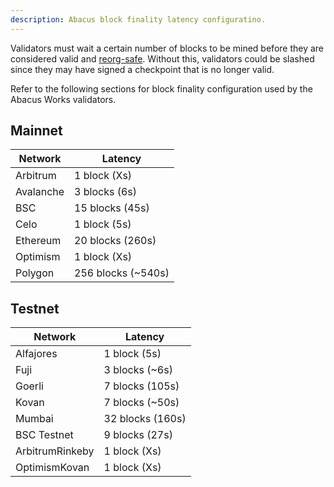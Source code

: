 ```yaml
---
description: Abacus block finality latency configuratino.
---
```


Validators must wait a certain number of blocks to be mined before they are considered valid and [reorg-safe](https://www.alchemy.com/overviews/what-is-a-reorg). Without this, validators could be slashed since they may have signed a checkpoint that is no longer valid. 

Refer to the following sections for block finality configuration used by the Abacus Works validators.

## Mainnet

| Network | Latency |
| ------- | ------- |
| Arbitrum | 1 block (Xs) |
| Avalanche | 3 blocks (6s) |
| BSC | 15 blocks (45s) |
| Celo | 1 block (5s) |
| Ethereum | 20 blocks (260s) |
| Optimism | 1 block (Xs) |
| Polygon | 256 blocks (~540s) |

## Testnet

| Network | Latency |
| ------- | ------- |
| Alfajores | 1 block (5s) |
| Fuji | 3 blocks (~6s) |
| Goerli | 7 blocks (105s) |
| Kovan | 7 blocks (~50s) |
| Mumbai | 32 blocks (160s) |
| BSC Testnet | 9 blocks (27s) |
| ArbitrumRinkeby | 1 block (Xs) |
| OptimismKovan | 1 block (Xs) |
